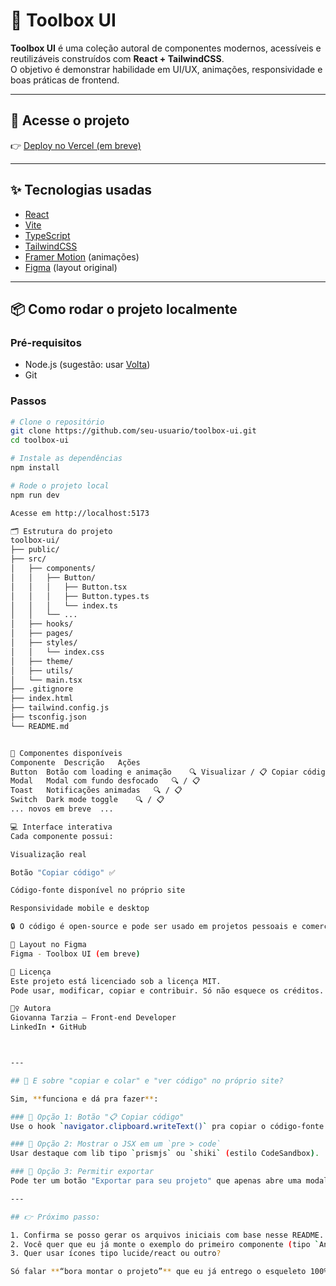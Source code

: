 # 🧰 Toolbox UI

**Toolbox UI** é uma coleção autoral de componentes modernos, acessíveis e reutilizáveis construídos com **React + TailwindCSS**.  
O objetivo é demonstrar habilidade em UI/UX, animações, responsividade e boas práticas de frontend.

---

## 🔗 Acesse o projeto

👉 [Deploy no Vercel (em breve)](https://...)

---

## ✨ Tecnologias usadas

- [React](https://reactjs.org/)
- [Vite](https://vitejs.dev/)
- [TypeScript](https://www.typescriptlang.org/)
- [TailwindCSS](https://tailwindcss.com/)
- [Framer Motion](https://www.framer.com/motion/) (animações)
- [Figma](https://figma.com/) (layout original)

---

## 📦 Como rodar o projeto localmente

### Pré-requisitos

- Node.js (sugestão: usar [Volta](https://volta.sh))
- Git

### Passos

```bash
# Clone o repositório
git clone https://github.com/seu-usuario/toolbox-ui.git
cd toolbox-ui

# Instale as dependências
npm install

# Rode o projeto local
npm run dev

Acesse em http://localhost:5173

🗂️ Estrutura do projeto
toolbox-ui/
├── public/
├── src/
│   ├── components/
│   │   ├── Button/
│   │   │   ├── Button.tsx
│   │   │   ├── Button.types.ts
│   │   │   └── index.ts
│   │   └── ...
│   ├── hooks/
│   ├── pages/
│   ├── styles/
│   │   └── index.css
│   ├── theme/
│   ├── utils/
│   └── main.tsx
├── .gitignore
├── index.html
├── tailwind.config.js
├── tsconfig.json
└── README.md


🧪 Componentes disponíveis
Componente	Descrição	Ações
Button	Botão com loading e animação	🔍 Visualizar / 📋 Copiar código
Modal	Modal com fundo desfocado	🔍 / 📋
Toast	Notificações animadas	🔍 / 📋
Switch	Dark mode toggle	🔍 / 📋
...	novos em breve	...

💻 Interface interativa
Cada componente possui:

Visualização real

Botão "Copiar código" ✅

Código-fonte disponível no próprio site

Responsividade mobile e desktop

🔒 O código é open-source e pode ser usado em projetos pessoais e comerciais.

📐 Layout no Figma
Figma - Toolbox UI (em breve)

🧾 Licença
Este projeto está licenciado sob a licença MIT.
Pode usar, modificar, copiar e contribuir. Só não esquece os créditos. 😉

🙋‍♀️ Autora
Giovanna Tarzia – Front-end Developer
LinkedIn • GitHub



---

## 🔧 E sobre "copiar e colar" e "ver código" no próprio site?

Sim, **funciona e dá pra fazer**:

### 🔹 Opção 1: Botão "📋 Copiar código"
Use o hook `navigator.clipboard.writeText()` pra copiar o código-fonte do componente.

### 🔹 Opção 2: Mostrar o JSX em um `pre > code`
Usar destaque com lib tipo `prismjs` ou `shiki` (estilo CodeSandbox).

### 🔹 Opção 3: Permitir exportar
Pode ter um botão "Exportar para seu projeto" que apenas abre uma modal com instruções ou copia os arquivos.

---

## 👉 Próximo passo:

1. Confirma se posso gerar os arquivos iniciais com base nesse README.
2. Você quer que eu já monte o exemplo do primeiro componente (tipo `AnimatedButton`) com visualização + copiar código?
3. Quer usar ícones tipo lucide/react ou outro?

Só falar **“bora montar o projeto”** que eu já entrego o esqueleto 100% pronto pra você subir no GitHub.
